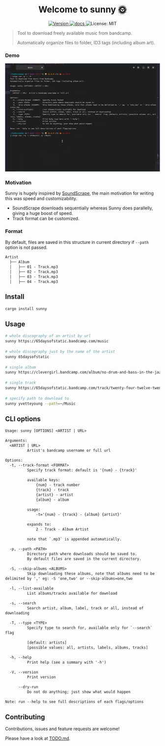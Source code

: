 <h1 align="center">Welcome to sunny 🌞</h1>
<p align="center">
  <a href="https://crates.io/crates/sunny" target="_blank">
    <img alt="Version" src="https://img.shields.io/crates/v/sunny.svg">
  </a>
  <a href="https://docs.rs/sunny" target="_blank">
    <img alt="docs" src="https://docs.rs/sunny/badge.svg" />
  </a>
  <img alt="License: MIT" src="https://img.shields.io/badge/license-MIT%2FApache--2.0-blue" />
</p>

> Tool to download freely available music from bandcamp.
>
> Automatically organize files to folder, ID3 tags (including album art).

### Demo

[![Demo](./assets/demo.gif)](./assets/demo.gif)

### Motivation

Sunny is hugely inspired by [SoundScrape](https://github.com/Miserlou/SoundScrape), the main motivation for writing this was speed and customizability.

- SoundScrape downloads sequentially whereas Sunny does parallelly, giving a huge boost of speed.
- Track format can be customized.

### Format

By default, files are saved in this structure in current directory if `--path` option is not passed.

```
Artist
  ├── Album
  │   ├── 01 - Track.mp3
  │   ├── 02 - Track.mp3
  │   ├── 03 - Track.mp3
  │   ├── 04 - Track.mp3
```

## Install

```sh
cargo install sunny
```

## Usage

```sh
# whole discography of an artist by url
sunny https://65daysofstatic.bandcamp.com/music

# whole discography just by the name of the artist
sunny 65daysofstatic

# single album
sunny https://clevergirl.bandcamp.com/album/no-drum-and-bass-in-the-jazz-room

# single track
sunny https://65daysofstatic.bandcamp.com/track/twenty-four-twelve-twenty

# specify path to download to
sunny yvetteyoung --path=~/Music
```

## CLI options

```
Usage: sunny [OPTIONS] <ARTIST | URL>

Arguments:
  <ARTIST | URL>
          Artist's bandcamp username or full url

Options:
  -t, --track-format <FORMAT>
          Specify track format: default is '{num} - {track}'

          available keys:
              {num} - track number
              {track} - track
              {artist} - artist
              {album} - album

          usage:
              -t='{num} - {track} - {album} {artist}'

          expands to:
              2 - Track - Album Artist

          note that `.mp3` is appended automatically.

  -p, --path <PATH>
          Directory path where downloads should be saved to.
          By default files are saved in the current directory.

  -S, --skip-albums <ALBUMS>
          Skip downloading these albums, note that albums need to be delimited by ',' eg: -S 'one,two' or --skip-albums=one,two

  -l, --list-available
          List albums/tracks available for download

  -s, --search
          Search artist, album, label, track or all, instead of downloading

  -T, --type <TYPE>
          Specify type to search for, available only for `--search` flag

          [default: artists]
          [possible values: all, artists, labels, albums, tracks]

  -h, --help
          Print help (see a summary with '-h')

  -V, --version
          Print version

      --dry-run
          Do not do anything; just show what would happen

Note: run --help to see full descriptions of each flags/options
```

## Contributing

Contributions, issues and feature requests are welcome!

Please have a look at [TODO.md](./TODO.md). 